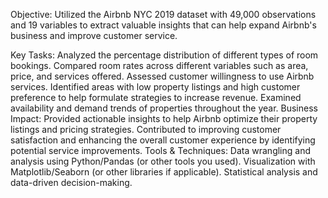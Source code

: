 Objective:
Utilized the Airbnb NYC 2019 dataset with 49,000 observations and 19 variables to extract valuable insights that can help expand Airbnb's business and improve customer service.


Key Tasks:
Analyzed the percentage distribution of different types of room bookings.
Compared room rates across different variables such as area, price, and services offered.
Assessed customer willingness to use Airbnb services.
Identified areas with low property listings and high customer preference to help formulate strategies to increase revenue.
Examined availability and demand trends of properties throughout the year.
Business Impact:
Provided actionable insights to help Airbnb optimize their property listings and pricing strategies.
Contributed to improving customer satisfaction and enhancing the overall customer experience by identifying potential service improvements.
Tools & Techniques:
Data wrangling and analysis using Python/Pandas (or other tools you used).
Visualization with Matplotlib/Seaborn (or other libraries if applicable).
Statistical analysis and data-driven decision-making.
